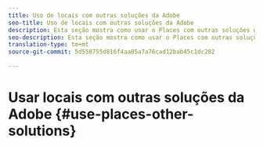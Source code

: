 ```yaml
---
title: Uso de locais com outras soluções da Adobe
seo-title: Uso de locais com outras soluções da Adobe
description: Esta seção mostra como usar o Places com outras soluções da Adobe.
seo-description: Esta seção mostra como usar o Places com outras soluções da Adobe.
translation-type: tm+mt
source-git-commit: 5d558755d816f4aa05a7a76cad12bab45c1dc282

---
```



# Usar locais com outras soluções da Adobe {#use-places-other-solutions}

